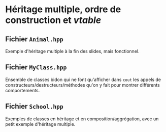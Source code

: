 # Héritage multiple, ordre de construction et *vtable*

## Fichier `Animal.hpp`

Exemple d'héritage multiple à la fin des slides, mais fonctionnel.

## Fichier `MyClass.hpp`

Ensemble de classes bidon qui ne font qu'afficher dans `cout` les appels de constructeurs/destructeurs/méthodes qu'on y fait pour montrer différents comportements.

## Fichier `School.hpp`

Exemples de classes en héritage et en composition/aggrégation, avec un petit exemple d'héritage multiple.

